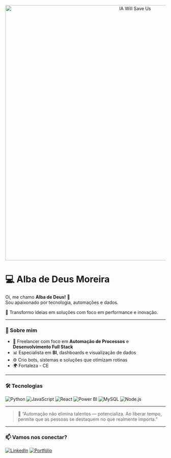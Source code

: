 <p align="center">
  <img src="https://consumidormoderno.com.br/wp-content/uploads/2023/09/aiwillsave.gif" width="800" alt="IA Will Save Us"/>
</p>

# 💻 Alba de Deus Moreira

Oi, me chamo **Alba de Deus!** 👋  
Sou apaixonado por tecnologia, automações e dados.

🎯 Transformo ideias em soluções com foco em performance e inovação.

---

### 🚀 Sobre mim
- 🎯 Freelancer com foco em **Automação de Processos** e **Desenvolvimento Full Stack**
- 📊 Especialista em **BI**, dashboards e visualização de dados
- ⚙️ Crio bots, sistemas e soluções que otimizam rotinas
- 🌍 Fortaleza - CE

---

### 🛠️ Tecnologias
![Python](https://img.shields.io/badge/-Python-3776AB?style=flat&logo=python&logoColor=white)
![JavaScript](https://img.shields.io/badge/-JavaScript-F7DF1E?style=flat&logo=javascript&logoColor=black)
![React](https://img.shields.io/badge/-React-20232A?style=flat&logo=react)
![Power BI](https://img.shields.io/badge/-PowerBI-F2C811?style=flat&logo=powerbi&logoColor=black)
![MySQL](https://img.shields.io/badge/-MySQL-4479A1?style=flat&logo=mysql&logoColor=white)
![Node.js](https://img.shields.io/badge/-Node.js-339933?style=flat&logo=nodedotjs&logoColor=white)

---

> 🧠 “Automação não elimina talentos — potencializa. Ao liberar tempo, permite que as pessoas se destaquem no que realmente importa.”

---

### 📫 Vamos nos conectar?

[![LinkedIn](https://img.shields.io/badge/-LinkedIn-0A66C2?style=flat&logo=linkedin&logoColor=white)](https://www.linkedin.com/in/alba-de-deus-moreira-5376371a2/)
[![Portfólio](https://img.shields.io/badge/-Portfólio-000?style=flat&logo=github&logoColor=white)](https://adeusq.github.io/)
